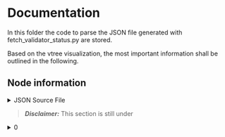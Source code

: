 # Documentation
In this folder the code to parse the JSON file generated with fetch_validator_status.py are stored.

Based on the vtree visualization, the most important information shall be outlined in the following.

## Node information

<details>
<summary>JSON Source File</summary>
[
    {
        "name": "Node1",
        "client-address": "tcp://192.168.188.32:9702",
        "node-address": "tcp://192.168.188.32:9701",
        "status": {
            "ok": true,
            "uptime": "0:38:37",
            "timestamp": 1654592769,
            "software": {
                "indy-node": "1.12.4",
                "sovrin": "unknown"
            }
        },
        "response": {
            "op": "REPLY",
            "result": {
                "type": "119",
                "identifier": "V4SGRU86Z58d6TV7PBUe6f",
                "reqId": 1654592769949344000,
                "data": {
                    "response-version": "0.0.1",
                    "timestamp": 1654592769,
                    "Hardware": {
                        "HDD_used_by_node": "0 MBs"
                    },
                    "Pool_info": {
                        "Read_only": false,
                        "Total_nodes_count": 4,
                        "f_value": 1,
                        "Quorums": "{'n': 4, 'f': 1, 'weak': Quorum(2), 'strong': Quorum(3), 'propagate': Quorum(2), 'prepare': Quorum(2), 'commit': Quorum(3), 'reply': Quorum(2), 'view_change': Quorum(3), 'election': Quorum(3), 'view_change_ack': Quorum(2), 'view_change_done': Quorum(3), 'same_consistency_proof': Quorum(2), 'consistency_proof': Quorum(2), 'ledger_status': Quorum(2), 'ledger_status_last_3PC': Quorum(2), 'checkpoint': Quorum(2), 'timestamp': Quorum(2), 'bls_signatures': Quorum(3), 'observer_data': Quorum(2), 'backup_instance_faulty': Quorum(2)}",
                        "Reachable_nodes": [
                            [
                                "Node1",
                                0
                            ],
                            [
                                "Node2",
                                1
                            ],
                            [
                                "Node3",
                                null
                            ],
                            [
                                "Node4",
                                null
                            ]
                        ],
                        "Unreachable_nodes": [],
                        "Reachable_nodes_count": 4,
                        "Unreachable_nodes_count": 0,
                        "Blacklisted_nodes": [],
                        "Suspicious_nodes": ""
                    },
                    "Protocol": {},
                    "Node_info": {
                        "Name": "Node1",
                        "Mode": "participating",
                        "Client_port": 9702,
                        "Client_ip": "0.0.0.0",
                        "Client_protocol": "tcp",
                        "Node_port": 9701,
                        "Node_ip": "0.0.0.0",
                        "Node_protocol": "tcp",
                        "did": "Gw6pDLhcBcoQesN72qfotTgFa7cbuqZpkX3Xo6pLhPhv",
                        "verkey": "33nHHYKnqmtGAVfZZGoP8hpeExeH45Fo8cKmd5mcnKYk7XgWNBxkkKJ",
                        "BLS_key": "4N8aUNHSgjQVgkpm8nhNEfDf6txHznoYREg9kirmJrkivgL4oSEimFF6nsQ6M41QvhM2Z33nves5vfSn9n1UwNFJBYtWVnHYMATn76vLuL3zU88KyeAYcHfsih3He6UHcXDxcaecHVz6jhCYz1P2UZn2bDVruL5wXpehgBfBaLKm3Ba",
                        "Metrics": {
                            "Delta": 0.1,
                            "Lambda": 240,
                            "Omega": 20,
                            "instances started": {
                                "0": 1647.464751007,
                                "1": 1647.46696371
                            },
                            "ordered request counts": {
                                "0": 0,
                                "1": 0
                            },
                            "ordered request durations": {
                                "0": 0,
                                "1": 0
                            },
                            "max master request latencies": 0,
                            "client avg request latencies": {
                                "0": null,
                                "1": null
                            },
                            "throughput": {
                                "0": 0,
                                "1": 0
                            },
                            "master throughput": null,
                            "total requests": 0,
                            "avg backup throughput": 0,
                            "master throughput ratio": null,
                            "average-per-second": {
                                "read-transactions": 0.0448672567,
                                "write-transactions": 0
                            },
                            "transaction-count": {
                                "ledger": 5,
                                "pool": 4,
                                "config": 0,
                                "audit": 21
                            },
                            "uptime": 2317
                        },
                        "Committed_ledger_root_hashes": {
                            "0": "b'GF82DUxdcCzj3CB3hjKq4BUDTBt9a2RSwLgQGYjSKTEw'",
                            "1": "b'DJLzEifT7n9DbiCHqQ5KWrWUPFBiZt349popapDfzo5p'",
                            "2": "b'GKot5hBsd81kMupNCXHaqbhv3huEbxAFMLnpcX2hniwn'",
                            "3": "b'8LijdrtQ5ZXVXnt4YPr13eLa27sJysgTKcjJ6BABcApM'"
                        },
                        "Committed_state_root_hashes": {
                            "0": "b'AP5SNH2bfKpfyBmgF8eSweu9sVpS1DpMHQUsS6KoP29P'",
                            "1": "b'GWEizEWQdGH5QFdxRpoQGvPR42zSUEJoFkQKGBHiNDbM'",
                            "2": "b'DfNLmH4DAHTKv63YPFJzuRdeEtVwF5RtVnvKYHd8iLEA'"
                        },
                        "Uncommitted_ledger_root_hashes": {},
                        "Uncommitted_ledger_txns": {
                            "0": {
                                "Count": 0
                            },
                            "1": {
                                "Count": 0
                            },
                            "2": {
                                "Count": 0
                            },
                            "3": {
                                "Count": 0
                            }
                        },
                        "Uncommitted_state_root_hashes": {
                            "0": "b'AP5SNH2bfKpfyBmgF8eSweu9sVpS1DpMHQUsS6KoP29P'",
                            "1": "b'GWEizEWQdGH5QFdxRpoQGvPR42zSUEJoFkQKGBHiNDbM'",
                            "2": "b'DfNLmH4DAHTKv63YPFJzuRdeEtVwF5RtVnvKYHd8iLEA'"
                        },
                        "View_change_status": {
                            "View_No": 0,
                            "VC_in_progress": false,
                            "Last_view_change_started_at": "1970-01-01 00:00:00",
                            "Last_complete_view_no": 0,
                            "IC_queue": {},
                            "VCDone_queue": {}
                        },
                        "Catchup_status": {
                            "Ledger_statuses": {
                                "0": "synced",
                                "1": "synced",
                                "2": "synced",
                                "3": "synced"
                            },
                            "Received_LedgerStatus": "",
                            "Waiting_consistency_proof_msgs": {
                                "0": null,
                                "1": null,
                                "2": null,
                                "3": null
                            },
                            "Number_txns_in_catchup": {
                                "0": 0,
                                "1": 0,
                                "2": 0,
                                "3": 0
                            },
                            "Last_txn_3PC_keys": {
                                "0": {
                                    "Node2": [
                                        null,
                                        null
                                    ],
                                    "Node4": [
                                        null,
                                        null
                                    ]
                                },
                                "1": {
                                    "Node2": [
                                        null,
                                        null
                                    ],
                                    "Node4": [
                                        null,
                                        null
                                    ]
                                },
                                "2": {
                                    "Node2": [
                                        null,
                                        null
                                    ],
                                    "Node4": [
                                        null,
                                        null
                                    ]
                                },
                                "3": {
                                    "Node4": [
                                        null,
                                        null
                                    ],
                                    "Node2": [
                                        null,
                                        null
                                    ]
                                }
                            }
                        },
                        "Freshness_status": {
                            "0": {
                                "Last_updated_time": "2022-06-07 09:02:39+00:00",
                                "Has_write_consensus": true
                            },
                            "1": {
                                "Last_updated_time": "2022-06-07 09:02:39+00:00",
                                "Has_write_consensus": true
                            },
                            "2": {
                                "Last_updated_time": "2022-06-07 09:02:39+00:00",
                                "Has_write_consensus": true
                            }
                        },
                        "Requests_timeouts": {
                            "Propagates_phase_req_timeouts": 0,
                            "Ordering_phase_req_timeouts": 0
                        },
                        "Count_of_replicas": 2,
                        "Replicas_status": {
                            "Node1:0": {
                                "Primary": "Node1:0",
                                "Watermarks": "0:300",
                                "Last_ordered_3PC": [
                                    0,
                                    21
                                ],
                                "Stashed_txns": {
                                    "Stashed_checkpoints": 0,
                                    "Stashed_PrePrepare": 0
                                }
                            },
                            "Node1:1": {
                                "Primary": "Node2:1",
                                "Watermarks": "0:9223372036854775807",
                                "Last_ordered_3PC": [
                                    0,
                                    0
                                ],
                                "Stashed_txns": {
                                    "Stashed_checkpoints": 0,
                                    "Stashed_PrePrepare": 0
                                }
                            }
                        }
                    },
                    "Software": {
                        "OS_version": "Linux-5.15.0-35-generic-x86_64-with-debian-buster-sid",
                        "Installed_packages": [
                            "zipp 3.5.0",
                            "yarl 1.5.1",
                            "wcwidth 0.2.5",
                            "ujson 1.33",
                            "typing 3.7.4.3",
                            "typing-extensions 3.10.0.2",
                            "toml 0.10.2",
                            "timeout-decorator 0.4.0",
                            "supervisor 4.0.4",
                            "sortedcontainers 1.5.7",
                            "six 1.11.0",
                            "sha3 0.2.1",
                            "setuptools 40.6.2",
                            "semver 2.7.9",
                            "rlp 0.6.0",
                            "pyzmq 18.1.0",
                            "PyYAML 5.1.2",
                            "python3-indy 1.16.0",
                            "python-ursa 0.1.1",
                            "python-rocksdb 0.7.0",
                            "python-dateutil 2.6.1",
                            "pytest 6.2.5",
                            "pyparsing 2.4.7",
                            "Pympler 0.8",
                            "Pygments 2.2.0",
                            "pycparser 2.20",
                            "pycares 4.0.0",
                            "py 1.10.0",
                            "psutil 5.6.6",
                            "prompt-toolkit 0.57",
                            "portalocker 0.5.7",
                            "pluggy 1.0.0",
                            "pip 9.0.3",
                            "packaging 19.0",
                            "orderedset 2.0.3",
                            "multidict 4.7.6",
                            "msgpack-python 0.4.6",
                            "meld3 2.0.1",
                            "MarkupSafe 2.0.1",
                            "libnacl 1.6.1",
                            "leveldb 0.201",
                            "jsonpickle 0.9.6",
                            "Jinja2 3.0.3",
                            "ioflo 1.5.4",
                            "intervaltree 2.1.0",
                            "iniconfig 1.1.1",
                            "indy-plenum 1.13.0.dev0",
                            "indy-node 1.12.4",
                            "importlib-metadata 4.8.1",
                            "idna 3.2",
                            "idna-ssl 1.1.0",
                            "distro 1.3.0",
                            "Cython 0.29.24",
                            "chardet 3.0.4",
                            "cffi 1.14.6",
                            "cchardet 2.1.7",
                            "base58 1.0.3",
                            "attrs 21.2.0",
                            "async-timeout 3.0.1",
                            "aiosqlite 0.10.0",
                            "aiohttp 3.5.4",
                            "aiohttp-jinja2 1.1.2",
                            "aiodns 2.0.0"
                        ],
                        "Indy_packages": [
                            ""
                        ],
                        "indy-node": "1.12.4",
                        "sovrin": "unknown"
                    },
                    "Update_time": "Tuesday, June 7, 2022 9:06:09 AM +0000",
                    "Memory_profiler": [],
                    "Extractions": {
                        "journalctl_exceptions": [
                            ""
                        ],
                        "indy-node_status": [
                            ""
                        ],
                        "node-control status": [
                            ""
                        ],
                        "upgrade_log": "",
                        "stops_stat": null
                    }
                }
            }
        }
    },
    {
        "name": "Node2",
        "client-address": "tcp://192.168.188.32:9704",
        "node-address": "tcp://192.168.188.32:9703",
        "status": {
            "ok": true,
            "uptime": "0:38:37",
            "timestamp": 1654592769,
            "software": {
                "indy-node": "1.12.4",
                "sovrin": "unknown"
            }
        },
        "response": {
            "op": "REPLY",
            "result": {
                "type": "119",
                "identifier": "V4SGRU86Z58d6TV7PBUe6f",
                "reqId": 1654592769949344000,
                "data": {
                    "response-version": "0.0.1",
                    "timestamp": 1654592769,
                    "Hardware": {
                        "HDD_used_by_node": "0 MBs"
                    },
                    "Pool_info": {
                        "Read_only": false,
                        "Total_nodes_count": 4,
                        "f_value": 1,
                        "Quorums": "{'n': 4, 'f': 1, 'weak': Quorum(2), 'strong': Quorum(3), 'propagate': Quorum(2), 'prepare': Quorum(2), 'commit': Quorum(3), 'reply': Quorum(2), 'view_change': Quorum(3), 'election': Quorum(3), 'view_change_ack': Quorum(2), 'view_change_done': Quorum(3), 'same_consistency_proof': Quorum(2), 'consistency_proof': Quorum(2), 'ledger_status': Quorum(2), 'ledger_status_last_3PC': Quorum(2), 'checkpoint': Quorum(2), 'timestamp': Quorum(2), 'bls_signatures': Quorum(3), 'observer_data': Quorum(2), 'backup_instance_faulty': Quorum(2)}",
                        "Reachable_nodes": [
                            [
                                "Node1",
                                0
                            ],
                            [
                                "Node2",
                                1
                            ],
                            [
                                "Node3",
                                null
                            ],
                            [
                                "Node4",
                                null
                            ]
                        ],
                        "Unreachable_nodes": [],
                        "Reachable_nodes_count": 4,
                        "Unreachable_nodes_count": 0,
                        "Blacklisted_nodes": [],
                        "Suspicious_nodes": ""
                    },
                    "Protocol": {},
                    "Node_info": {
                        "Name": "Node2",
                        "Mode": "participating",
                        "Client_port": 9704,
                        "Client_ip": "0.0.0.0",
                        "Client_protocol": "tcp",
                        "Node_port": 9703,
                        "Node_ip": "0.0.0.0",
                        "Node_protocol": "tcp",
                        "did": "8ECVSk179mjsjKRLWiQtssMLgp6EPhWXtaYyStWPSGAb",
                        "verkey": "72XEVLaj3htbTYyNXeJWXJCj3ffeJHTuYLtV4PdU1n72YsCzo65aBZ6",
                        "BLS_key": "37rAPpXVoxzKhz7d9gkUe52XuXryuLXoM6P6LbWDB7LSbG62Lsb33sfG7zqS8TK1MXwuCHj1FKNzVpsnafmqLG1vXN88rt38mNFs9TENzm4QHdBzsvCuoBnPH7rpYYDo9DZNJePaDvRvqJKByCabubJz3XXKbEeshzpz4Ma5QYpJqjk",
                        "Metrics": {
                            "Delta": 0.1,
                            "Lambda": 240,
                            "Omega": 20,
                            "instances started": {
                                "0": 1647.897322397,
                                "1": 1647.899766002
                            },
                            "ordered request counts": {
                                "0": 0,
                                "1": 0
                            },
                            "ordered request durations": {
                                "0": 0,
                                "1": 0
                            },
                            "max master request latencies": 0,
                            "client avg request latencies": {
                                "0": null,
                                "1": null
                            },
                            "throughput": {
                                "0": 0,
                                "1": 0
                            },
                            "master throughput": null,
                            "total requests": 0,
                            "avg backup throughput": 0,
                            "master throughput ratio": null,
                            "average-per-second": {
                                "read-transactions": 0.040556724,
                                "write-transactions": 0
                            },
                            "transaction-count": {
                                "ledger": 5,
                                "pool": 4,
                                "config": 0,
                                "audit": 21
                            },
                            "uptime": 2317
                        },
                        "Committed_ledger_root_hashes": {
                            "0": "b'GF82DUxdcCzj3CB3hjKq4BUDTBt9a2RSwLgQGYjSKTEw'",
                            "1": "b'DJLzEifT7n9DbiCHqQ5KWrWUPFBiZt349popapDfzo5p'",
                            "2": "b'GKot5hBsd81kMupNCXHaqbhv3huEbxAFMLnpcX2hniwn'",
                            "3": "b'8LijdrtQ5ZXVXnt4YPr13eLa27sJysgTKcjJ6BABcApM'"
                        },
                        "Committed_state_root_hashes": {
                            "0": "b'AP5SNH2bfKpfyBmgF8eSweu9sVpS1DpMHQUsS6KoP29P'",
                            "1": "b'GWEizEWQdGH5QFdxRpoQGvPR42zSUEJoFkQKGBHiNDbM'",
                            "2": "b'DfNLmH4DAHTKv63YPFJzuRdeEtVwF5RtVnvKYHd8iLEA'"
                        },
                        "Uncommitted_ledger_root_hashes": {},
                        "Uncommitted_ledger_txns": {
                            "0": {
                                "Count": 0
                            },
                            "1": {
                                "Count": 0
                            },
                            "2": {
                                "Count": 0
                            },
                            "3": {
                                "Count": 0
                            }
                        },
                        "Uncommitted_state_root_hashes": {
                            "0": "b'AP5SNH2bfKpfyBmgF8eSweu9sVpS1DpMHQUsS6KoP29P'",
                            "1": "b'GWEizEWQdGH5QFdxRpoQGvPR42zSUEJoFkQKGBHiNDbM'",
                            "2": "b'DfNLmH4DAHTKv63YPFJzuRdeEtVwF5RtVnvKYHd8iLEA'"
                        },
                        "View_change_status": {
                            "View_No": 0,
                            "VC_in_progress": false,
                            "Last_view_change_started_at": "1970-01-01 00:00:00",
                            "Last_complete_view_no": 0,
                            "IC_queue": {},
                            "VCDone_queue": {}
                        },
                        "Catchup_status": {
                            "Ledger_statuses": {
                                "0": "synced",
                                "1": "synced",
                                "2": "synced",
                                "3": "synced"
                            },
                            "Received_LedgerStatus": "",
                            "Waiting_consistency_proof_msgs": {
                                "0": null,
                                "1": null,
                                "2": null,
                                "3": null
                            },
                            "Number_txns_in_catchup": {
                                "0": 0,
                                "1": 0,
                                "2": 0,
                                "3": 0
                            },
                            "Last_txn_3PC_keys": {
                                "0": {
                                    "Node1": [
                                        null,
                                        null
                                    ],
                                    "Node4": [
                                        null,
                                        null
                                    ]
                                },
                                "1": {
                                    "Node4": [
                                        null,
                                        null
                                    ],
                                    "Node1": [
                                        null,
                                        null
                                    ]
                                },
                                "2": {
                                    "Node1": [
                                        null,
                                        null
                                    ],
                                    "Node4": [
                                        null,
                                        null
                                    ]
                                },
                                "3": {
                                    "Node1": [
                                        null,
                                        null
                                    ],
                                    "Node4": [
                                        null,
                                        null
                                    ]
                                }
                            }
                        },
                        "Freshness_status": {
                            "0": {
                                "Last_updated_time": "2022-06-07 09:02:39+00:00",
                                "Has_write_consensus": true
                            },
                            "1": {
                                "Last_updated_time": "2022-06-07 09:02:39+00:00",
                                "Has_write_consensus": true
                            },
                            "2": {
                                "Last_updated_time": "2022-06-07 09:02:39+00:00",
                                "Has_write_consensus": true
                            }
                        },
                        "Requests_timeouts": {
                            "Propagates_phase_req_timeouts": 0,
                            "Ordering_phase_req_timeouts": 0
                        },
                        "Count_of_replicas": 2,
                        "Replicas_status": {
                            "Node2:0": {
                                "Primary": "Node1:0",
                                "Watermarks": "0:300",
                                "Last_ordered_3PC": [
                                    0,
                                    21
                                ],
                                "Stashed_txns": {
                                    "Stashed_checkpoints": 0,
                                    "Stashed_PrePrepare": 0
                                }
                            },
                            "Node2:1": {
                                "Primary": "Node2:1",
                                "Watermarks": "0:300",
                                "Last_ordered_3PC": [
                                    0,
                                    0
                                ],
                                "Stashed_txns": {
                                    "Stashed_checkpoints": 0,
                                    "Stashed_PrePrepare": 0
                                }
                            }
                        }
                    },
                    "Software": {
                        "OS_version": "Linux-5.15.0-35-generic-x86_64-with-debian-buster-sid",
                        "Installed_packages": [
                            "zipp 3.5.0",
                            "yarl 1.5.1",
                            "wcwidth 0.2.5",
                            "ujson 1.33",
                            "typing 3.7.4.3",
                            "typing-extensions 3.10.0.2",
                            "toml 0.10.2",
                            "timeout-decorator 0.4.0",
                            "supervisor 4.0.4",
                            "sortedcontainers 1.5.7",
                            "six 1.11.0",
                            "sha3 0.2.1",
                            "setuptools 40.6.2",
                            "semver 2.7.9",
                            "rlp 0.6.0",
                            "pyzmq 18.1.0",
                            "PyYAML 5.1.2",
                            "python3-indy 1.16.0",
                            "python-ursa 0.1.1",
                            "python-rocksdb 0.7.0",
                            "python-dateutil 2.6.1",
                            "pytest 6.2.5",
                            "pyparsing 2.4.7",
                            "Pympler 0.8",
                            "Pygments 2.2.0",
                            "pycparser 2.20",
                            "pycares 4.0.0",
                            "py 1.10.0",
                            "psutil 5.6.6",
                            "prompt-toolkit 0.57",
                            "portalocker 0.5.7",
                            "pluggy 1.0.0",
                            "pip 9.0.3",
                            "packaging 19.0",
                            "orderedset 2.0.3",
                            "multidict 4.7.6",
                            "msgpack-python 0.4.6",
                            "meld3 2.0.1",
                            "MarkupSafe 2.0.1",
                            "libnacl 1.6.1",
                            "leveldb 0.201",
                            "jsonpickle 0.9.6",
                            "Jinja2 3.0.3",
                            "ioflo 1.5.4",
                            "intervaltree 2.1.0",
                            "iniconfig 1.1.1",
                            "indy-plenum 1.13.0.dev0",
                            "indy-node 1.12.4",
                            "importlib-metadata 4.8.1",
                            "idna 3.2",
                            "idna-ssl 1.1.0",
                            "distro 1.3.0",
                            "Cython 0.29.24",
                            "chardet 3.0.4",
                            "cffi 1.14.6",
                            "cchardet 2.1.7",
                            "base58 1.0.3",
                            "attrs 21.2.0",
                            "async-timeout 3.0.1",
                            "aiosqlite 0.10.0",
                            "aiohttp 3.5.4",
                            "aiohttp-jinja2 1.1.2",
                            "aiodns 2.0.0"
                        ],
                        "Indy_packages": [
                            ""
                        ],
                        "indy-node": "1.12.4",
                        "sovrin": "unknown"
                    },
                    "Update_time": "Tuesday, June 7, 2022 9:06:09 AM +0000",
                    "Memory_profiler": [],
                    "Extractions": {
                        "journalctl_exceptions": [
                            ""
                        ],
                        "indy-node_status": [
                            ""
                        ],
                        "node-control status": [
                            ""
                        ],
                        "upgrade_log": "",
                        "stops_stat": null
                    }
                }
            }
        }
    },
    {
        "name": "Node3",
        "client-address": "tcp://192.168.188.32:9706",
        "node-address": "tcp://192.168.188.32:9705",
        "status": {
            "ok": true,
            "uptime": "0:38:37",
            "timestamp": 1654592769,
            "software": {
                "indy-node": "1.12.4",
                "sovrin": "unknown"
            }
        },
        "response": {
            "op": "REPLY",
            "result": {
                "type": "119",
                "identifier": "V4SGRU86Z58d6TV7PBUe6f",
                "reqId": 1654592769949344000,
                "data": {
                    "response-version": "0.0.1",
                    "timestamp": 1654592769,
                    "Hardware": {
                        "HDD_used_by_node": "0 MBs"
                    },
                    "Pool_info": {
                        "Read_only": false,
                        "Total_nodes_count": 4,
                        "f_value": 1,
                        "Quorums": "{'n': 4, 'f': 1, 'weak': Quorum(2), 'strong': Quorum(3), 'propagate': Quorum(2), 'prepare': Quorum(2), 'commit': Quorum(3), 'reply': Quorum(2), 'view_change': Quorum(3), 'election': Quorum(3), 'view_change_ack': Quorum(2), 'view_change_done': Quorum(3), 'same_consistency_proof': Quorum(2), 'consistency_proof': Quorum(2), 'ledger_status': Quorum(2), 'ledger_status_last_3PC': Quorum(2), 'checkpoint': Quorum(2), 'timestamp': Quorum(2), 'bls_signatures': Quorum(3), 'observer_data': Quorum(2), 'backup_instance_faulty': Quorum(2)}",
                        "Reachable_nodes": [
                            [
                                "Node1",
                                0
                            ],
                            [
                                "Node2",
                                1
                            ],
                            [
                                "Node3",
                                null
                            ],
                            [
                                "Node4",
                                null
                            ]
                        ],
                        "Unreachable_nodes": [],
                        "Reachable_nodes_count": 4,
                        "Unreachable_nodes_count": 0,
                        "Blacklisted_nodes": [],
                        "Suspicious_nodes": ""
                    },
                    "Protocol": {},
                    "Node_info": {
                        "Name": "Node3",
                        "Mode": "participating",
                        "Client_port": 9706,
                        "Client_ip": "0.0.0.0",
                        "Client_protocol": "tcp",
                        "Node_port": 9705,
                        "Node_ip": "0.0.0.0",
                        "Node_protocol": "tcp",
                        "did": "DKVxG2fXXTU8yT5N7hGEbXB3dfdAnYv1JczDUHpmDxya",
                        "verkey": "5LCf9oRXkDBNG61PpSsBnWDLhyCZWzYYoHAJSwusoSLZCsAre9a5BGL",
                        "BLS_key": "3WFpdbg7C5cnLYZwFZevJqhubkFALBfCBBok15GdrKMUhUjGsk3jV6QKj6MZgEubF7oqCafxNdkm7eswgA4sdKTRc82tLGzZBd6vNqU8dupzup6uYUf32KTHTPQbuUM8Yk4QFXjEf2Usu2TJcNkdgpyeUSX42u5LqdDDpNSWUK5deC5",
                        "Metrics": {
                            "Delta": 0.1,
                            "Lambda": 240,
                            "Omega": 20,
                            "instances started": {
                                "0": 1648.049945697,
                                "1": 1648.052174125
                            },
                            "ordered request counts": {
                                "0": 0,
                                "1": 0
                            },
                            "ordered request durations": {
                                "0": 0,
                                "1": 0
                            },
                            "max master request latencies": 0,
                            "client avg request latencies": {
                                "0": null,
                                "1": null
                            },
                            "throughput": {
                                "0": 0,
                                "1": 0
                            },
                            "master throughput": null,
                            "total requests": 0,
                            "avg backup throughput": 0,
                            "master throughput ratio": null,
                            "average-per-second": {
                                "read-transactions": 0.0414222337,
                                "write-transactions": 0
                            },
                            "transaction-count": {
                                "ledger": 5,
                                "pool": 4,
                                "config": 0,
                                "audit": 21
                            },
                            "uptime": 2317
                        },
                        "Committed_ledger_root_hashes": {
                            "0": "b'GF82DUxdcCzj3CB3hjKq4BUDTBt9a2RSwLgQGYjSKTEw'",
                            "1": "b'DJLzEifT7n9DbiCHqQ5KWrWUPFBiZt349popapDfzo5p'",
                            "2": "b'GKot5hBsd81kMupNCXHaqbhv3huEbxAFMLnpcX2hniwn'",
                            "3": "b'8LijdrtQ5ZXVXnt4YPr13eLa27sJysgTKcjJ6BABcApM'"
                        },
                        "Committed_state_root_hashes": {
                            "0": "b'AP5SNH2bfKpfyBmgF8eSweu9sVpS1DpMHQUsS6KoP29P'",
                            "1": "b'GWEizEWQdGH5QFdxRpoQGvPR42zSUEJoFkQKGBHiNDbM'",
                            "2": "b'DfNLmH4DAHTKv63YPFJzuRdeEtVwF5RtVnvKYHd8iLEA'"
                        },
                        "Uncommitted_ledger_root_hashes": {},
                        "Uncommitted_ledger_txns": {
                            "0": {
                                "Count": 0
                            },
                            "1": {
                                "Count": 0
                            },
                            "2": {
                                "Count": 0
                            },
                            "3": {
                                "Count": 0
                            }
                        },
                        "Uncommitted_state_root_hashes": {
                            "0": "b'AP5SNH2bfKpfyBmgF8eSweu9sVpS1DpMHQUsS6KoP29P'",
                            "1": "b'GWEizEWQdGH5QFdxRpoQGvPR42zSUEJoFkQKGBHiNDbM'",
                            "2": "b'DfNLmH4DAHTKv63YPFJzuRdeEtVwF5RtVnvKYHd8iLEA'"
                        },
                        "View_change_status": {
                            "View_No": 0,
                            "VC_in_progress": false,
                            "Last_view_change_started_at": "1970-01-01 00:00:00",
                            "Last_complete_view_no": 0,
                            "IC_queue": {},
                            "VCDone_queue": {}
                        },
                        "Catchup_status": {
                            "Ledger_statuses": {
                                "0": "synced",
                                "1": "synced",
                                "2": "synced",
                                "3": "synced"
                            },
                            "Received_LedgerStatus": "",
                            "Waiting_consistency_proof_msgs": {
                                "0": null,
                                "1": null,
                                "2": null,
                                "3": null
                            },
                            "Number_txns_in_catchup": {
                                "0": 0,
                                "1": 0,
                                "2": 0,
                                "3": 0
                            },
                            "Last_txn_3PC_keys": {
                                "0": {
                                    "Node1": [
                                        null,
                                        null
                                    ],
                                    "Node2": [
                                        null,
                                        null
                                    ]
                                },
                                "1": {
                                    "Node1": [
                                        null,
                                        null
                                    ],
                                    "Node2": [
                                        null,
                                        null
                                    ]
                                },
                                "2": {
                                    "Node1": [
                                        null,
                                        null
                                    ],
                                    "Node2": [
                                        null,
                                        null
                                    ]
                                },
                                "3": {
                                    "Node1": [
                                        null,
                                        null
                                    ],
                                    "Node2": [
                                        null,
                                        null
                                    ]
                                }
                            }
                        },
                        "Freshness_status": {
                            "0": {
                                "Last_updated_time": "2022-06-07 09:02:39+00:00",
                                "Has_write_consensus": true
                            },
                            "1": {
                                "Last_updated_time": "2022-06-07 09:02:39+00:00",
                                "Has_write_consensus": true
                            },
                            "2": {
                                "Last_updated_time": "2022-06-07 09:02:39+00:00",
                                "Has_write_consensus": true
                            }
                        },
                        "Requests_timeouts": {
                            "Propagates_phase_req_timeouts": 0,
                            "Ordering_phase_req_timeouts": 0
                        },
                        "Count_of_replicas": 2,
                        "Replicas_status": {
                            "Node3:0": {
                                "Primary": "Node1:0",
                                "Watermarks": "0:300",
                                "Last_ordered_3PC": [
                                    0,
                                    21
                                ],
                                "Stashed_txns": {
                                    "Stashed_checkpoints": 0,
                                    "Stashed_PrePrepare": 0
                                }
                            },
                            "Node3:1": {
                                "Primary": "Node2:1",
                                "Watermarks": "0:9223372036854775807",
                                "Last_ordered_3PC": [
                                    0,
                                    0
                                ],
                                "Stashed_txns": {
                                    "Stashed_checkpoints": 0,
                                    "Stashed_PrePrepare": 0
                                }
                            }
                        }
                    },
                    "Software": {
                        "OS_version": "Linux-5.15.0-35-generic-x86_64-with-debian-buster-sid",
                        "Installed_packages": [
                            "zipp 3.5.0",
                            "yarl 1.5.1",
                            "wcwidth 0.2.5",
                            "ujson 1.33",
                            "typing 3.7.4.3",
                            "typing-extensions 3.10.0.2",
                            "toml 0.10.2",
                            "timeout-decorator 0.4.0",
                            "supervisor 4.0.4",
                            "sortedcontainers 1.5.7",
                            "six 1.11.0",
                            "sha3 0.2.1",
                            "setuptools 40.6.2",
                            "semver 2.7.9",
                            "rlp 0.6.0",
                            "pyzmq 18.1.0",
                            "PyYAML 5.1.2",
                            "python3-indy 1.16.0",
                            "python-ursa 0.1.1",
                            "python-rocksdb 0.7.0",
                            "python-dateutil 2.6.1",
                            "pytest 6.2.5",
                            "pyparsing 2.4.7",
                            "Pympler 0.8",
                            "Pygments 2.2.0",
                            "pycparser 2.20",
                            "pycares 4.0.0",
                            "py 1.10.0",
                            "psutil 5.6.6",
                            "prompt-toolkit 0.57",
                            "portalocker 0.5.7",
                            "pluggy 1.0.0",
                            "pip 9.0.3",
                            "packaging 19.0",
                            "orderedset 2.0.3",
                            "multidict 4.7.6",
                            "msgpack-python 0.4.6",
                            "meld3 2.0.1",
                            "MarkupSafe 2.0.1",
                            "libnacl 1.6.1",
                            "leveldb 0.201",
                            "jsonpickle 0.9.6",
                            "Jinja2 3.0.3",
                            "ioflo 1.5.4",
                            "intervaltree 2.1.0",
                            "iniconfig 1.1.1",
                            "indy-plenum 1.13.0.dev0",
                            "indy-node 1.12.4",
                            "importlib-metadata 4.8.1",
                            "idna 3.2",
                            "idna-ssl 1.1.0",
                            "distro 1.3.0",
                            "Cython 0.29.24",
                            "chardet 3.0.4",
                            "cffi 1.14.6",
                            "cchardet 2.1.7",
                            "base58 1.0.3",
                            "attrs 21.2.0",
                            "async-timeout 3.0.1",
                            "aiosqlite 0.10.0",
                            "aiohttp 3.5.4",
                            "aiohttp-jinja2 1.1.2",
                            "aiodns 2.0.0"
                        ],
                        "Indy_packages": [
                            ""
                        ],
                        "indy-node": "1.12.4",
                        "sovrin": "unknown"
                    },
                    "Update_time": "Tuesday, June 7, 2022 9:06:09 AM +0000",
                    "Memory_profiler": [],
                    "Extractions": {
                        "journalctl_exceptions": [
                            ""
                        ],
                        "indy-node_status": [
                            ""
                        ],
                        "node-control status": [
                            ""
                        ],
                        "upgrade_log": "",
                        "stops_stat": null
                    }
                }
            }
        }
    },
    {
        "name": "Node4",
        "client-address": "tcp://192.168.188.32:9708",
        "node-address": "tcp://192.168.188.32:9707",
        "status": {
            "ok": true,
            "uptime": "0:38:37",
            "timestamp": 1654592769,
            "software": {
                "indy-node": "1.12.4",
                "sovrin": "unknown"
            }
        },
        "response": {
            "op": "REPLY",
            "result": {
                "type": "119",
                "identifier": "V4SGRU86Z58d6TV7PBUe6f",
                "reqId": 1654592769949344000,
                "data": {
                    "response-version": "0.0.1",
                    "timestamp": 1654592769,
                    "Hardware": {
                        "HDD_used_by_node": "0 MBs"
                    },
                    "Pool_info": {
                        "Read_only": false,
                        "Total_nodes_count": 4,
                        "f_value": 1,
                        "Quorums": "{'n': 4, 'f': 1, 'weak': Quorum(2), 'strong': Quorum(3), 'propagate': Quorum(2), 'prepare': Quorum(2), 'commit': Quorum(3), 'reply': Quorum(2), 'view_change': Quorum(3), 'election': Quorum(3), 'view_change_ack': Quorum(2), 'view_change_done': Quorum(3), 'same_consistency_proof': Quorum(2), 'consistency_proof': Quorum(2), 'ledger_status': Quorum(2), 'ledger_status_last_3PC': Quorum(2), 'checkpoint': Quorum(2), 'timestamp': Quorum(2), 'bls_signatures': Quorum(3), 'observer_data': Quorum(2), 'backup_instance_faulty': Quorum(2)}",
                        "Reachable_nodes": [
                            [
                                "Node1",
                                0
                            ],
                            [
                                "Node2",
                                1
                            ],
                            [
                                "Node3",
                                null
                            ],
                            [
                                "Node4",
                                null
                            ]
                        ],
                        "Unreachable_nodes": [],
                        "Reachable_nodes_count": 4,
                        "Unreachable_nodes_count": 0,
                        "Blacklisted_nodes": [],
                        "Suspicious_nodes": ""
                    },
                    "Protocol": {},
                    "Node_info": {
                        "Name": "Node4",
                        "Mode": "participating",
                        "Client_port": 9708,
                        "Client_ip": "0.0.0.0",
                        "Client_protocol": "tcp",
                        "Node_port": 9707,
                        "Node_ip": "0.0.0.0",
                        "Node_protocol": "tcp",
                        "did": "4PS3EDQ3dW1tci1Bp6543CfuuebjFrg36kLAUcskGfaA",
                        "verkey": "68yVKe5AeXynD5A8K91aTZFjCQEoKV4hKPtauqjHa9phgitWEGkS5TR",
                        "BLS_key": "2zN3bHM1m4rLz54MJHYSwvqzPchYp8jkHswveCLAEJVcX6Mm1wHQD1SkPYMzUDTZvWvhuE6VNAkK3KxVeEmsanSmvjVkReDeBEMxeDaayjcZjFGPydyey1qxBHmTvAnBKoPydvuTAqx5f7YNNRAdeLmUi99gERUU7TD8KfAa6MpQ9bw",
                        "Metrics": {
                            "Delta": 0.1,
                            "Lambda": 240,
                            "Omega": 20,
                            "instances started": {
                                "0": 1647.896936717,
                                "1": 1647.899433986
                            },
                            "ordered request counts": {
                                "0": 0,
                                "1": 0
                            },
                            "ordered request durations": {
                                "0": 0,
                                "1": 0
                            },
                            "max master request latencies": 0,
                            "client avg request latencies": {
                                "0": null,
                                "1": null
                            },
                            "throughput": {
                                "0": 0,
                                "1": 0
                            },
                            "master throughput": null,
                            "total requests": 0,
                            "avg backup throughput": 0,
                            "master throughput ratio": null,
                            "average-per-second": {
                                "read-transactions": 0.0405562201,
                                "write-transactions": 0
                            },
                            "transaction-count": {
                                "ledger": 5,
                                "pool": 4,
                                "config": 0,
                                "audit": 21
                            },
                            "uptime": 2317
                        },
                        "Committed_ledger_root_hashes": {
                            "0": "b'GF82DUxdcCzj3CB3hjKq4BUDTBt9a2RSwLgQGYjSKTEw'",
                            "1": "b'DJLzEifT7n9DbiCHqQ5KWrWUPFBiZt349popapDfzo5p'",
                            "2": "b'GKot5hBsd81kMupNCXHaqbhv3huEbxAFMLnpcX2hniwn'",
                            "3": "b'8LijdrtQ5ZXVXnt4YPr13eLa27sJysgTKcjJ6BABcApM'"
                        },
                        "Committed_state_root_hashes": {
                            "0": "b'AP5SNH2bfKpfyBmgF8eSweu9sVpS1DpMHQUsS6KoP29P'",
                            "1": "b'GWEizEWQdGH5QFdxRpoQGvPR42zSUEJoFkQKGBHiNDbM'",
                            "2": "b'DfNLmH4DAHTKv63YPFJzuRdeEtVwF5RtVnvKYHd8iLEA'"
                        },
                        "Uncommitted_ledger_root_hashes": {},
                        "Uncommitted_ledger_txns": {
                            "0": {
                                "Count": 0
                            },
                            "1": {
                                "Count": 0
                            },
                            "2": {
                                "Count": 0
                            },
                            "3": {
                                "Count": 0
                            }
                        },
                        "Uncommitted_state_root_hashes": {
                            "0": "b'AP5SNH2bfKpfyBmgF8eSweu9sVpS1DpMHQUsS6KoP29P'",
                            "1": "b'GWEizEWQdGH5QFdxRpoQGvPR42zSUEJoFkQKGBHiNDbM'",
                            "2": "b'DfNLmH4DAHTKv63YPFJzuRdeEtVwF5RtVnvKYHd8iLEA'"
                        },
                        "View_change_status": {
                            "View_No": 0,
                            "VC_in_progress": false,
                            "Last_view_change_started_at": "1970-01-01 00:00:00",
                            "Last_complete_view_no": 0,
                            "IC_queue": {},
                            "VCDone_queue": {}
                        },
                        "Catchup_status": {
                            "Ledger_statuses": {
                                "0": "synced",
                                "1": "synced",
                                "2": "synced",
                                "3": "synced"
                            },
                            "Received_LedgerStatus": "",
                            "Waiting_consistency_proof_msgs": {
                                "0": null,
                                "1": null,
                                "2": null,
                                "3": null
                            },
                            "Number_txns_in_catchup": {
                                "0": 0,
                                "1": 0,
                                "2": 0,
                                "3": 0
                            },
                            "Last_txn_3PC_keys": {
                                "0": {
                                    "Node1": [
                                        null,
                                        null
                                    ],
                                    "Node2": [
                                        null,
                                        null
                                    ]
                                },
                                "1": {
                                    "Node2": [
                                        null,
                                        null
                                    ],
                                    "Node1": [
                                        null,
                                        null
                                    ]
                                },
                                "2": {
                                    "Node2": [
                                        null,
                                        null
                                    ],
                                    "Node1": [
                                        null,
                                        null
                                    ]
                                },
                                "3": {
                                    "Node2": [
                                        null,
                                        null
                                    ],
                                    "Node1": [
                                        null,
                                        null
                                    ]
                                }
                            }
                        },
                        "Freshness_status": {
                            "0": {
                                "Last_updated_time": "2022-06-07 09:02:39+00:00",
                                "Has_write_consensus": true
                            },
                            "1": {
                                "Last_updated_time": "2022-06-07 09:02:39+00:00",
                                "Has_write_consensus": true
                            },
                            "2": {
                                "Last_updated_time": "2022-06-07 09:02:39+00:00",
                                "Has_write_consensus": true
                            }
                        },
                        "Requests_timeouts": {
                            "Propagates_phase_req_timeouts": 0,
                            "Ordering_phase_req_timeouts": 0
                        },
                        "Count_of_replicas": 2,
                        "Replicas_status": {
                            "Node4:0": {
                                "Primary": "Node1:0",
                                "Watermarks": "0:300",
                                "Last_ordered_3PC": [
                                    0,
                                    21
                                ],
                                "Stashed_txns": {
                                    "Stashed_checkpoints": 0,
                                    "Stashed_PrePrepare": 0
                                }
                            },
                            "Node4:1": {
                                "Primary": "Node2:1",
                                "Watermarks": "0:9223372036854775807",
                                "Last_ordered_3PC": [
                                    0,
                                    0
                                ],
                                "Stashed_txns": {
                                    "Stashed_checkpoints": 0,
                                    "Stashed_PrePrepare": 0
                                }
                            }
                        }
                    },
                    "Software": {
                        "OS_version": "Linux-5.15.0-35-generic-x86_64-with-debian-buster-sid",
                        "Installed_packages": [
                            "zipp 3.5.0",
                            "yarl 1.5.1",
                            "wcwidth 0.2.5",
                            "ujson 1.33",
                            "typing 3.7.4.3",
                            "typing-extensions 3.10.0.2",
                            "toml 0.10.2",
                            "timeout-decorator 0.4.0",
                            "supervisor 4.0.4",
                            "sortedcontainers 1.5.7",
                            "six 1.11.0",
                            "sha3 0.2.1",
                            "setuptools 40.6.2",
                            "semver 2.7.9",
                            "rlp 0.6.0",
                            "pyzmq 18.1.0",
                            "PyYAML 5.1.2",
                            "python3-indy 1.16.0",
                            "python-ursa 0.1.1",
                            "python-rocksdb 0.7.0",
                            "python-dateutil 2.6.1",
                            "pytest 6.2.5",
                            "pyparsing 2.4.7",
                            "Pympler 0.8",
                            "Pygments 2.2.0",
                            "pycparser 2.20",
                            "pycares 4.0.0",
                            "py 1.10.0",
                            "psutil 5.6.6",
                            "prompt-toolkit 0.57",
                            "portalocker 0.5.7",
                            "pluggy 1.0.0",
                            "pip 9.0.3",
                            "packaging 19.0",
                            "orderedset 2.0.3",
                            "multidict 4.7.6",
                            "msgpack-python 0.4.6",
                            "meld3 2.0.1",
                            "MarkupSafe 2.0.1",
                            "libnacl 1.6.1",
                            "leveldb 0.201",
                            "jsonpickle 0.9.6",
                            "Jinja2 3.0.3",
                            "ioflo 1.5.4",
                            "intervaltree 2.1.0",
                            "iniconfig 1.1.1",
                            "indy-plenum 1.13.0.dev0",
                            "indy-node 1.12.4",
                            "importlib-metadata 4.8.1",
                            "idna 3.2",
                            "idna-ssl 1.1.0",
                            "distro 1.3.0",
                            "Cython 0.29.24",
                            "chardet 3.0.4",
                            "cffi 1.14.6",
                            "cchardet 2.1.7",
                            "base58 1.0.3",
                            "attrs 21.2.0",
                            "async-timeout 3.0.1",
                            "aiosqlite 0.10.0",
                            "aiohttp 3.5.4",
                            "aiohttp-jinja2 1.1.2",
                            "aiodns 2.0.0"
                        ],
                        "Indy_packages": [
                            ""
                        ],
                        "indy-node": "1.12.4",
                        "sovrin": "unknown"
                    },
                    "Update_time": "Tuesday, June 7, 2022 9:06:09 AM +0000",
                    "Memory_profiler": [],
                    "Extractions": {
                        "journalctl_exceptions": [
                            ""
                        ],
                        "indy-node_status": [
                            ""
                        ],
                        "node-control status": [
                            ""
                        ],
                        "upgrade_log": "",
                        "stops_stat": null
                    }
                }
            }
        }
    }
]
</details>


> **_Disclaimer:_** This section is still under 

<details>
<summary>0</summary>
name: Node1
<br>
client-address	:	tcp://192.168.188.32:9702#
<br>
node-address	:	tcp://192.168.188.32:9701
    <details><summary>status</summary>
uptime : 0:38:37
<br>
<details><summary>software</summary>
indy-node: 1.12.4
</details>
</details>
<details><summary>response</summary>
<details><summary>result</summary>
<details><summary>data</summary>
<details><summary>Pool_info</summary>
<details><summary>Total_nodes_count : 4</summary>
<details><summary>Reachable_nodes</summary></details>
</details>
</details>
</details>
</details>
</details>